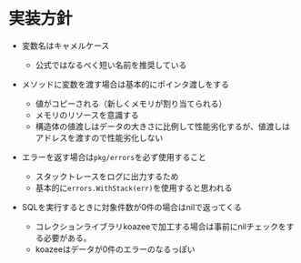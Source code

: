 # 実装方針

- 変数名はキャメルケース
    - 公式ではなるべく短い名前を推奨している
    
- メソッドに変数を渡す場合は基本的にポインタ渡しをする
    - 値がコピーされる（新しくメモリが割り当てられる）
    - メモリのリソースを意識する
    - 構造体の値渡しはデータの大きさに比例して性能劣化するが、値渡しはアドレスを渡すので性能劣化しない
    
- エラーを返す場合は`pkg/errors`を必ず使用すること
    - スタックトレースをログに出力するため
    - 基本的に`errors.WithStack(err)`を使用すると思われる

- SQLを実行するときに対象件数が0件の場合はnilで返ってくる
    - コレクションライブラリkoazeeで加工する場合は事前にnilチェックをする必要がある。
    - koazeeはデータが0件のエラーのなるっぽい
